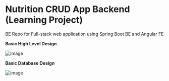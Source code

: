 # Nutrition CRUD App Backend (Learning Project)
BE Repo for Full-stack web application using Spring Boot BE and Angular FE

**Basic High Level Design**

![image](https://github.com/AbishakeSrithar/NutritionCRUD_Backend/assets/67220345/905a64ea-055c-443a-a28e-17846a405ea4)


**Basic Database Design**

![image](https://github.com/AbishakeSrithar/NutritionCRUD_Backend/assets/67220345/50cca0e4-67e5-4629-99f4-737619b9b5a0)
